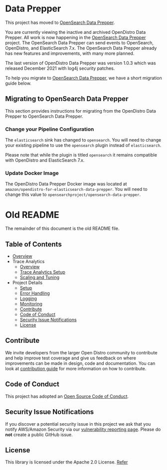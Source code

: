 
# Data Prepper

This project has moved to [OpenSearch Data Prepper](https://github.com/opensearch-project/data-prepper).

You are currently viewing the inactive and archived OpenDistro Data Prepper.
All work is now happening in the [OpenSearch Data Prepper](https://github.com/opensearch-project/data-prepper)
project. The OpenSearch Data Prepper can send events to OpenSearch, OpenDistro, and ElasticSearch 7.x.
The OpenSearch Data Prepper already has new features and improvements, with many
more planned.

The last version of OpenDistro Data Prepper was version 1.0.3 which was
released December 2021 with log4j security patches.

To help you migrate to [OpenSearch Data Prepper](https://github.com/opensearch-project/data-prepper),
we have a short migration guide below.

## Migrating to OpenSearch Data Prepper

This section provides instructions for migrating from
the OpenDistro Data Prepper to OpenSearch Data Prepper.

### Change your Pipeline Configuration

The `elasticsearch` sink has changed to `opensearch`. You will
need to change your existing pipeline to use the `opensearch` plugin
instead of `elasticsearch`.

Please note that while the plugin is titled `opensearch` it remains compatible
with OpenDistro and ElasticSearch 7.x.

### Update Docker Image

The OpenDistro Data Prepper Docker image was located at `amazon/opendistro-for-elasticsearch-data-prepper`.
You will need to change this value to `opensearchproject/opensearch-data-prepper`.

# Old README

The remainder of this document is the old README file.

## Table of Contents

- [Overview](docs/readme/overview.md)
- Trace Analytics
    - [Overview](docs/readme/trace_overview.md)
    - [Trace Analytics Setup](docs/readme/trace_setup.md)
    - [Scaling and Tuning](docs/readme/trace_tuning.md)
- Project Details
    - [Setup](docs/readme/project_setup.md)
    - [Error Handling](docs/readme/error_handling.md)
    - [Logging](docs/readme/logs.md)
    - [Monitoring](docs/readme/monitoring.md)
    - [Contribute](#Contribute)
    - [Code of Conduct](#Code-of-Conduct)
    - [Security Issue Notifications](#Security-Issue-Notifications)
    - [License](#License)


## Contribute

We invite developers from the larger Open Distro community to contribute and help improve test coverage and give us feedback on where improvements can be made in design, code and documentation. You can look at  [contribution guide](CONTRIBUTING.md) for more information on how to contribute.

## Code of Conduct

This project has adopted an [Open Source Code of Conduct](CODE_OF_CONDUCT.md).

## Security Issue Notifications

If you discover a potential security issue in this project we ask that you notify AWS/Amazon Security via our [vulnerability reporting page](http://aws.amazon.com/security/vulnerability-reporting/). Please do **not** create a public GitHub issue.

## License

This library is licensed under the Apache 2.0 License. [Refer](LICENSE)
